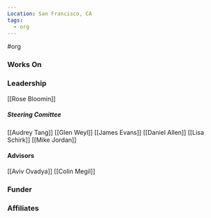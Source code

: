 ```yaml
---
Location: San Francisco, CA
tags:
  - org
---
```

#org

### Works On


### Leadership

[[Rose Bloomin]]

##### Steering Comittee
[[Audrey Tang]]
[[Glen Weyl]]
[[James Evans]]
[[Daniel Allen]]
[[Lisa Schirk]]
[[Mike Jordan]]

#### Advisors
	
[[Aviv Ovadya]]
[[Colin Megil]]


### Funder


### Affiliates